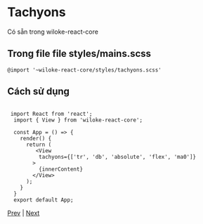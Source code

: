 [4]: ./wiloke-styles.md
[6]: ./css-modules.md

<!-- content -->

# Tachyons

Có sẵn trong wiloke-react-core

## Trong file file styles/mains.scss

`@import '~wiloke-react-core/styles/tachyons.scss'`

## Cách sử dụng

```JS

 import React from 'react';
  import { View } from 'wiloke-react-core';

  const App = () => {
    render() {
      return (
         <View
          tachyons={['tr', 'db', 'absolute', 'flex', 'ma0']}
        >
          {innerContent}
        </View>
      );
    }
  }
  export default App;
```

<!-- end of content -->

[Prev][4] | [Next][6]

